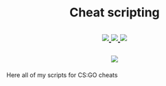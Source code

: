 <h1 align="center">Cheat scripting</h1>
<h2 align="center">
  <p>
    <a href="https://brokencore.club/members/544/">
      <img src="https://img.shields.io/badge/Forum-Brokencore-blue?style=for-the-badge&logo=framer"/>
    </a>
    <a href="https://yougame.biz/members/682411/">
      <img src="https://img.shields.io/badge/Forum-Yougame-red?style=for-the-badge&logo=framer"/>
    </a>
    <a href="https://discord.gg/KrtcBg92qb/">
      <img src="https://img.shields.io/badge/Discord-Server-5865F2?style=for-the-badge&logo=discord"/>
    </a>
  </p>
</h2>
<h2 align="center">
  <p>
    <img src="https://img.shields.io/badge/language-lua-2C2D72?style=for-the-badge&logo=lua"/>
  </p>
</h2>

Here all of my scripts for CS:GO cheats
